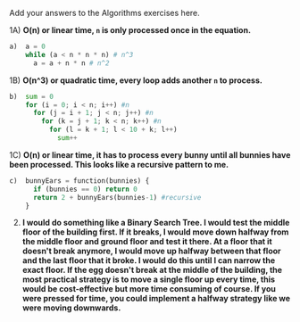 Add your answers to the Algorithms exercises here.

1A) **O(n) or linear time, `n` is only processed once in the equation.**
```py
a)  a = 0
    while (a < n * n * n) # n^3
      a = a + n * n # n^2
```

1B) **O(n^3) or quadratic time, every loop adds another `n` to process.**

```py
b)  sum = 0
    for (i = 0; i < n; i++) #n
      for (j = i + 1; j < n; j++) #n
        for (k = j + 1; k < n; k++) #n
          for (l = k + 1; l < 10 + k; l++)
            sum++
```

1C) **O(n) or linear time, it has to process every bunny until all bunnies have been processed. This looks like a recursive pattern to me.**
```py
c)  bunnyEars = function(bunnies) {
      if (bunnies == 0) return 0
      return 2 + bunnyEars(bunnies-1) #recursive
    }
```

2) **I would do something like a Binary Search Tree. I would test the middle floor of the building first. If it breaks, I would move down halfway from the middle floor and ground floor and test it there. At a floor that it doesn't break anymore, I would move up halfway between that floor and the last floor that it broke. I would do this until I can narrow the exact floor. If the egg doesn't break at the middle of the building, the most practical strategy is to move a single floor up every time, this would be cost-effective but more time consuming of course. If you were pressed for time, you could implement a halfway strategy like we were moving downwards.**